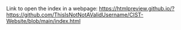 Link to open the index in a webpage: https://htmlpreview.github.io/?https://github.com/ThisIsNotNotAValidUsername/CIST-Website/blob/main/index.html
